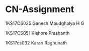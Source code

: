 # CN-Assignment
1KS17CS025 Ganesh Maudghalya H G

1KS17CS051 Kishore Prashanth

1KS17cs032 Karan Raghunath

